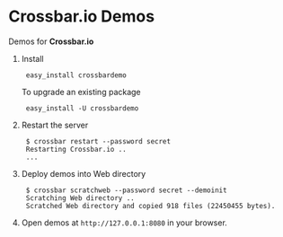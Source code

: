 # Crossbar.io Demos

Demos for **Crossbar.io**


1. Install

        easy_install crossbardemo

	To upgrade an existing package
	
		easy_install -U crossbardemo

2. Restart the server

		$ crossbar restart --password secret
		Restarting Crossbar.io ..
        ...

3. Deploy demos into Web directory

		$ crossbar scratchweb --password secret --demoinit
		Scratching Web directory ..
		Scratched Web directory and copied 918 files (22450455 bytes).

4. Open demos at `http://127.0.0.1:8080` in your browser.
